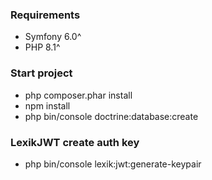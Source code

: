 ### Requirements ###
- Symfony 6.0^
- PHP 8.1^

### Start project ###
- php composer.phar install
- npm install
- php bin/console doctrine:database:create

### LexikJWT create auth key ###
- php bin/console lexik:jwt:generate-keypair